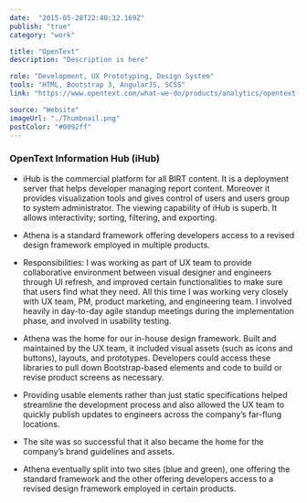 ```yaml
---
date:  "2015-05-28T22:40:32.169Z"
publish: "true" 
category: "work"

title: "OpenText"
description: "Description is here"

role: "Development, UX Prototyping, Design System"
tools: "HTML, Bootstrap 3, AngularJS, SCSS" 
link: "https://www.opentext.com/what-we-do/products/analytics/opentext-information-hub"

source: "Website"
imageUrl: "./Thumbnail.png"
postColor: "#0092ff"
---
```


### OpenText Information Hub (iHub)

- iHub is the commercial platform for all BIRT content. It is a deployment server that helps developer managing report content. Moreover it provides visualization tools and gives control of users and users group to system administrator. The viewing capability of iHub is superb. It allows interactivity; sorting, filtering, and exporting.

- Athena is a standard framework offering developers access to a revised design framework employed in multiple products.

- Responsibilities: I was working as part of UX team to provide collaborative environment between visual designer and engineers through UI refresh, and improved certain functionalities to make sure that users find what they need. All this time I was working very closely with UX team, PM, product marketing, and engineering team. I involved heavily in day-to-day agile standup meetings during the implementation phase, and involved in usability testing.

- Athena was the home for our in-house design framework.  Built and maintained by the UX team, it included visual assets (such as icons and buttons), layouts, and prototypes. Developers could access these libraries to pull down Bootstrap-based elements and code to build or revise product screens as necessary.

- Providing usable elements rather than just static specifications helped streamline the development process and also allowed the UX team to quickly publish updates to engineers across the company’s far-flung locations.

- The site was so successful that it also became the home for the company’s brand guidelines and assets.

- Athena eventually split into two sites (blue and green), one offering the standard framework and the other offering developers access to a revised design framework employed in certain products.